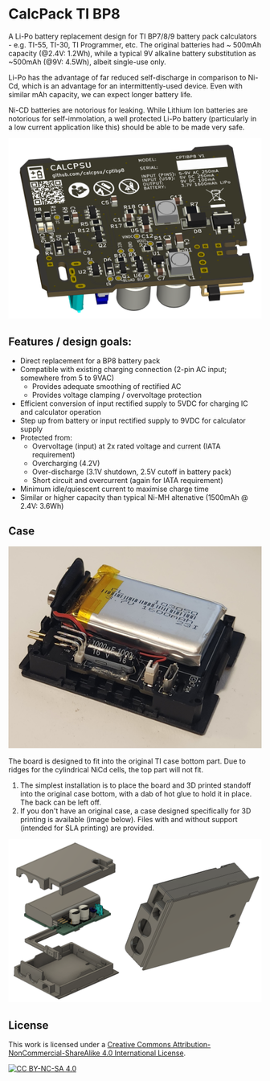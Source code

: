 # CalcPack TI BP8

A Li-Po battery replacement design for TI BP7/8/9 battery pack calculators - e.g. TI-55, TI-30, TI Programmer, etc. The original batteries had ~ 500mAh capacity (@2.4V: 1.2Wh), while a typical 9V alkaline battery substitution as ~500mAh (@9V: 4.5Wh), albeit single-use only.

Li-Po has the advantage of far reduced self-discharge in comparison to Ni-Cd, which is an advantage for an intermittently-used device. Even with similar mAh capacity, we can expect longer battery life.

Ni-CD batteries are notorious for leaking. While Lithium Ion batteries are notorious for self-immolation, a well protected Li-Po battery (particularly in a low current application like this) should be able to be made very safe.

![Render of calcpack PCB](images/render.png)

## Features / design goals:
- Direct replacement for a BP8 battery pack
- Compatible with existing charging connection (2-pin AC input; somewhere from 5 to 9VAC)
    - Provides adequate smoothing of rectified AC
    - Provides voltage clamping / overvoltage protection
- Efficient conversion of input rectified supply to 5VDC for charging IC and calculator operation
- Step up from battery or input rectified supply to 9VDC for calculator supply
- Protected from:
    - Overvoltage (input) at 2x rated voltage and current (IATA requirement)
    - Overcharging (4.2V)
    - Over-discharge (3.1V shutdown, 2.5V cutoff in battery pack)
    - Short circuit and overcurrent (again for IATA requirement)
- Minimum idle/quiescent current to maximise charge time
- Similar or higher capacity than typical Ni-MH altenative (1500mAh @ 2.4V: 3.6Wh)

## Case ##

![Photo of calcpack in original case](images/originalcase.jpg)

The board is designed to fit into the original TI case bottom part. Due to ridges for the cylindrical NiCd cells, the top part will not fit.

1. The simplest installation is to place the board and 3D printed standoff into the original case bottom, with a dab of hot glue to hold it in place. The back can be left off.
2. If you don't have an original case, a case designed specifically for 3D printing is available (image below). Files with and without support (intended for SLA printing) are provided.

![Render of 3d printable calcpack case](images/case.png)
  
## License

This work is licensed under a
[Creative Commons Attribution-NonCommercial-ShareAlike 4.0 International License][cc-by-nc-sa].

[![CC BY-NC-SA 4.0][cc-by-nc-sa-image]][cc-by-nc-sa]

[cc-by-nc-sa]: http://creativecommons.org/licenses/by-nc-sa/4.0/
[cc-by-nc-sa-image]: https://licensebuttons.net/l/by-nc-sa/4.0/88x31.png
[cc-by-nc-sa-shield]: https://img.shields.io/badge/License-CC%20BY--NC--SA%204.0-lightgrey.svg
